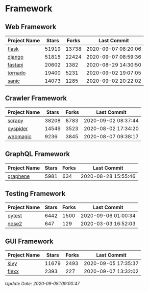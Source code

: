 # Framework

## Web Framework

| Project Name | Stars | Forks | Last Commit |
| ------------ | ----- | ----- | ----------- |
| [flask](https://github.com/pallets/flask) | 51919 | 13738 | 2020-09-07 08:20:06 |
| [django](https://github.com/django/django) | 51815 | 22424 | 2020-09-07 08:59:36 |
| [fastapi](https://github.com/tiangolo/fastapi) | 20602 | 1382 | 2020-08-29 14:30:50 |
| [tornado](https://github.com/tornadoweb/tornado) | 19400 | 5231 | 2020-09-02 19:07:05 |
| [sanic](https://github.com/huge-success/sanic) | 14073 | 1285 | 2020-09-02 20:22:02 |

## Crawler Framework

| Project Name | Stars | Forks | Last Commit |
| ------------ | ----- | ----- | ----------- |
| [scrapy](https://github.com/scrapy/scrapy) | 38208 | 8783 | 2020-09-02 08:37:44 |
| [pyspider](https://github.com/binux/pyspider) | 14549 | 3523 | 2020-08-02 17:34:20 |
| [webmagic](https://github.com/code4craft/webmagic) | 9236 | 3845 | 2020-08-07 09:38:17 |

## GraphQL Framework

| Project Name | Stars | Forks | Last Commit |
| ------------ | ----- | ----- | ----------- |
| [graphene](https://github.com/graphql-python/graphene) | 5981 | 634 | 2020-08-28 15:55:46 |

## Testing Framework

| Project Name | Stars | Forks | Last Commit |
| ------------ | ----- | ----- | ----------- |
| [pytest](https://github.com/pytest-dev/pytest) | 6442 | 1500 | 2020-09-06 01:00:34 |
| [nose2](https://github.com/nose-devs/nose2) | 647 | 129 | 2020-03-03 16:52:03 |

## GUI Framework

| Project Name | Stars | Forks | Last Commit |
| ------------ | ----- | ----- | ----------- |
| [kivy](https://github.com/kivy/kivy) | 11679 | 2493 | 2020-09-05 17:35:37 |
| [flexx](https://github.com/flexxui/flexx) | 2393 | 227 | 2020-09-07 13:32:02 |

*Update Date: 2020-09-08T09:00:47*